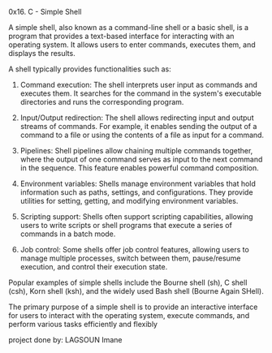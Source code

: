 0x16. C - Simple Shell

A simple shell, also known as a command-line shell or a basic shell, is a program that provides a text-based interface for interacting with an operating system. It allows users to enter commands, executes them, and displays the results.

A shell typically provides functionalities such as:

1. Command execution: The shell interprets user input as commands and executes them. It searches for the command in the system's executable directories and runs the corresponding program.

2. Input/Output redirection: The shell allows redirecting input and output streams of commands. For example, it enables sending the output of a command to a file or using the contents of a file as input for a command.

3. Pipelines: Shell pipelines allow chaining multiple commands together, where the output of one command serves as input to the next command in the sequence. This feature enables powerful command composition.

4. Environment variables: Shells manage environment variables that hold information such as paths, settings, and configurations. They provide utilities for setting, getting, and modifying environment variables.

5. Scripting support: Shells often support scripting capabilities, allowing users to write scripts or shell programs that execute a series of commands in a batch mode.

6. Job control: Some shells offer job control features, allowing users to manage multiple processes, switch between them, pause/resume execution, and control their execution state.

Popular examples of simple shells include the Bourne shell (sh), C shell (csh), Korn shell (ksh), and the widely used Bash shell (Bourne Again SHell).

The primary purpose of a simple shell is to provide an interactive interface for users to interact with the operating system, execute commands, and perform various tasks efficiently and flexibly

project done by: LAGSOUN Imane
